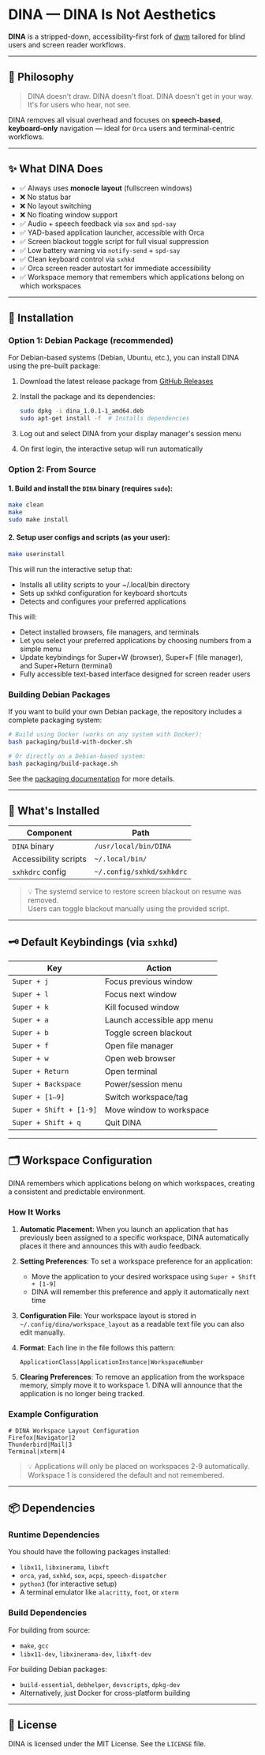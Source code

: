 # DINA — DINA Is Not Aesthetics

**DINA** is a stripped-down, accessibility-first fork of [dwm](https://dwm.suckless.org/) tailored for blind users and screen reader workflows.

---

## 🧠 Philosophy

> DINA doesn't draw. DINA doesn't float. DINA doesn't get in your way.  
> It's for users who hear, not see.

DINA removes all visual overhead and focuses on **speech-based**, **keyboard-only** navigation — ideal for `Orca` users and terminal-centric workflows.

---

## ✨ What DINA Does

- ✅ Always uses **monocle layout** (fullscreen windows)
- ❌ No status bar
- ❌ No layout switching
- ❌ No floating window support
- ✅ Audio + speech feedback via `sox` and `spd-say`
- ✅ YAD-based application launcher, accessible with Orca
- ✅ Screen blackout toggle script for full visual suppression
- ✅ Low battery warning via `notify-send` + `spd-say`
- ✅ Clean keyboard control via `sxhkd`
- ✅ Orca screen reader autostart for immediate accessibility
- ✅ Workspace memory that remembers which applications belong on which workspaces

---

## 🧱 Installation

### Option 1: Debian Package (recommended)

For Debian-based systems (Debian, Ubuntu, etc.), you can install DINA using the pre-built package:

1. Download the latest release package from [GitHub Releases](https://github.com/aaron-gh/DINA/releases)

2. Install the package and its dependencies:
   ```sh
   sudo dpkg -i dina_1.0.1-1_amd64.deb
   sudo apt-get install -f  # Installs dependencies
   ```

3. Log out and select DINA from your display manager's session menu

4. On first login, the interactive setup will run automatically

### Option 2: From Source

#### 1. Build and install the `DINA` binary (requires `sudo`):

```sh
make clean
make
sudo make install
```

#### 2. Setup user configs and scripts (as your user):

```sh
make userinstall
```

This will run the interactive setup that:
- Installs all utility scripts to your ~/.local/bin directory
- Sets up sxhkd configuration for keyboard shortcuts
- Detects and configures your preferred applications

This will:
- Detect installed browsers, file managers, and terminals
- Let you select your preferred applications by choosing numbers from a simple menu
- Update keybindings for Super+W (browser), Super+F (file manager), and Super+Return (terminal)
- Fully accessible text-based interface designed for screen reader users

### Building Debian Packages

If you want to build your own Debian package, the repository includes a complete packaging system:

```sh
# Build using Docker (works on any system with Docker):
bash packaging/build-with-docker.sh

# Or directly on a Debian-based system:
bash packaging/build-package.sh
```

See the [packaging documentation](packaging/README.md) for more details.

---

## 📁 What's Installed

| Component              | Path                      |
|-----------------------|---------------------------|
| `DINA` binary         | `/usr/local/bin/DINA`     |
| Accessibility scripts | `~/.local/bin/`           |
| `sxhkdrc` config      | `~/.config/sxhkd/sxhkdrc` |

> 💡 The systemd service to restore screen blackout on resume was removed.  
> Users can toggle blackout manually using the provided script.

---

## 🗝️ Default Keybindings (via `sxhkd`)

| Key                  | Action                     |
|---------------------|----------------------------|
| `Super + j`         | Focus previous window      |
| `Super + l`         | Focus next window          |
| `Super + k`         | Kill focused window        |
| `Super + a`         | Launch accessible app menu |
| `Super + b`         | Toggle screen blackout     |
| `Super + f`         | Open file manager          |
| `Super + w`         | Open web browser           |
| `Super + Return`    | Open terminal              |
| `Super + Backspace` | Power/session menu         |
| `Super + [1–9]`     | Switch workspace/tag       |
| `Super + Shift + [1-9]` | Move window to workspace |
| `Super + Shift + q` | Quit DINA                  |

---

## 🗂️ Workspace Configuration

DINA remembers which applications belong on which workspaces, creating a consistent and predictable environment.

### How It Works

1. **Automatic Placement**: When you launch an application that has previously been assigned to a specific workspace, DINA automatically places it there and announces this with audio feedback.

2. **Setting Preferences**: To set a workspace preference for an application:
   - Move the application to your desired workspace using `Super + Shift + [1-9]`
   - DINA will remember this preference and apply it automatically next time

3. **Configuration File**: Your workspace layout is stored in `~/.config/dina/workspace_layout` as a readable text file you can also edit manually.

4. **Format**: Each line in the file follows this pattern:
   ```
   ApplicationClass|ApplicationInstance|WorkspaceNumber
   ```

5. **Clearing Preferences**: To remove an application from the workspace memory, simply move it to workspace 1. DINA will announce that the application is no longer being tracked.

### Example Configuration

```
# DINA Workspace Layout Configuration
Firefox|Navigator|2
Thunderbird|Mail|3
Terminal|xterm|4
```

> 💡 Applications will only be placed on workspaces 2-9 automatically. Workspace 1 is considered the default and not remembered.

---

## 📦 Dependencies

### Runtime Dependencies

You should have the following packages installed:

- `libx11`, `libxinerama`, `libxft`
- `orca`, `yad`, `sxhkd`, `sox`, `acpi`, `speech-dispatcher`
- `python3` (for interactive setup)
- A terminal emulator like `alacritty`, `foot`, or `xterm`

### Build Dependencies

For building from source:
- `make`, `gcc`
- `libx11-dev`, `libxinerama-dev`, `libxft-dev`

For building Debian packages:
- `build-essential`, `debhelper`, `devscripts`, `dpkg-dev`
- Alternatively, just Docker for cross-platform building

---

## 🔗 License

DINA is licensed under the MIT License. See the `LICENSE` file.